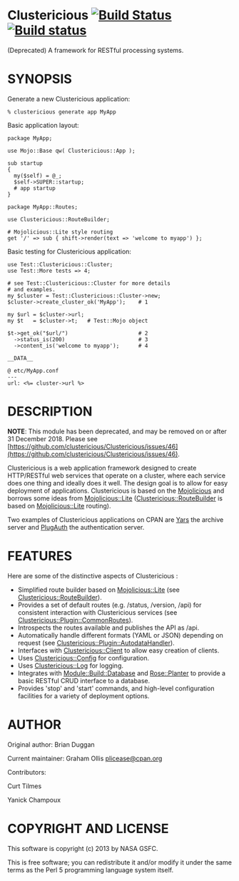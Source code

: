 # Clustericious [![Build Status](https://secure.travis-ci.org/clustericious/Clustericious.png)](http://travis-ci.org/clustericious/Clustericious) [![Build status](https://ci.appveyor.com/api/projects/status/ifie1gwv9xyey7t6/branch/master?svg=true)](https://ci.appveyor.com/project/clustericious/Clustericious/branch/master)

(Deprecated) A framework for RESTful processing systems.

# SYNOPSIS

Generate a new Clustericious application:

    % clustericious generate app MyApp

Basic application layout:

    package MyApp;
    
    use Mojo::Base qw( Clustericious::App );
    
    sub startup
    {
      my($self) = @_;
      $self->SUPER::startup;
      # app startup
    }
    
    package MyApp::Routes;
    
    use Clustericious::RouteBuilder;
    
    # Mojolicious::Lite style routing
    get '/' => sub { shift->render(text => 'welcome to myapp') };

Basic testing for Clustericious application:

    use Test::Clustericious::Cluster;
    use Test::More tests => 4;
    
    # see Test::Clustericious::Cluster for more details
    # and examples.
    my $cluster = Test::Clustericious::Cluster->new;
    $cluster->create_cluster_ok('MyApp');    # 1
    
    my $url = $cluster->url;
    my $t   = $cluster->t;   # Test::Mojo object
    
    $t->get_ok("$url/")                      # 2
      ->status_is(200)                       # 3
      ->content_is('welcome to myapp');      # 4
    
    __DATA__
    
    @ etc/MyApp.conf
    ---
    url: <%= cluster->url %>

# DESCRIPTION

**NOTE**: This module has been deprecated, and may be removed on or after 31 December 2018.
Please see [https://github.com/clustericious/Clustericious/issues/46](https://github.com/clustericious/Clustericious/issues/46).

Clustericious is a web application framework designed to create HTTP/RESTful
web services that operate on a cluster, where each service does one thing 
and ideally does it well.  The design goal is to allow for easy deployment
of applications.  Clustericious is based on the [Mojolicious](https://metacpan.org/pod/Mojolicious) and borrows
some ideas from [Mojolicious::Lite](https://metacpan.org/pod/Mojolicious::Lite) ([Clustericious::RouteBuilder](https://metacpan.org/pod/Clustericious::RouteBuilder) is 
based on [Mojolicious::Lite](https://metacpan.org/pod/Mojolicious::Lite) routing).

Two examples of Clustericious applications on CPAN are [Yars](https://metacpan.org/pod/Yars) the archive
server and [PlugAuth](https://metacpan.org/pod/PlugAuth) the authentication server.

# FEATURES

Here are some of the distinctive aspects of Clustericious :

- Simplified route builder based on [Mojolicious::Lite](https://metacpan.org/pod/Mojolicious::Lite) (see [Clustericious::RouteBuilder](https://metacpan.org/pod/Clustericious::RouteBuilder)).
- Provides a set of default routes (e.g. /status, /version, /api) for consistent
interaction with Clustericious services (see [Clustericious::Plugin::CommonRoutes](https://metacpan.org/pod/Clustericious::Plugin::CommonRoutes)).
- Introspects the routes available and publishes the API as /api.
- Automatically handle different formats (YAML or JSON) depending on request 
(see [Clustericious::Plugin::AutodataHandler](https://metacpan.org/pod/Clustericious::Plugin::AutodataHandler)).
- Interfaces with [Clustericious::Client](https://metacpan.org/pod/Clustericious::Client) to allow easy creation of
clients.
- Uses [Clustericious::Config](https://metacpan.org/pod/Clustericious::Config) for configuration.
- Uses [Clustericious::Log](https://metacpan.org/pod/Clustericious::Log) for logging.
- Integrates with [Module::Build::Database](https://metacpan.org/pod/Module::Build::Database) and [Rose::Planter](https://metacpan.org/pod/Rose::Planter)
to provide a basic RESTful CRUD interface to a database.
- Provides 'stop' and 'start' commands, and high-level configuration
facilities for a variety of deployment options.

# AUTHOR

Original author: Brian Duggan

Current maintainer: Graham Ollis <plicease@cpan.org>

Contributors:

Curt Tilmes

Yanick Champoux

# COPYRIGHT AND LICENSE

This software is copyright (c) 2013 by NASA GSFC.

This is free software; you can redistribute it and/or modify it under
the same terms as the Perl 5 programming language system itself.

